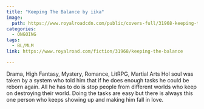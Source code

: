 ```yaml
---
title: "Keeping The Balance by iika"
image:
  path: https://www.royalroadcdn.com/public/covers-full/31968-keeping-the-balance.jpg
categories:
  - ONGOING
tags:
  - BL/MLM
link: https://www.royalroad.com/fiction/31968/keeping-the-balance

---
```

Drama, High Fantasy, Mystery, Romance, LitRPG, Martial Arts
Hol soul was taken by a system who told him that if he does enough tasks he could be reborn again.  All he has to do is stop people from different worlds who keep on destroying their world. Doing the tasks are easy but there is always this one person who keeps showing up and making him fall in love.

